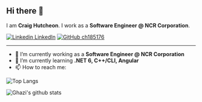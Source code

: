 ## Hi there 👋

I am **Craig Hutcheon**. I work as a **Software Engineer @ NCR Corporation**.

[![Linkedin](https://i.stack.imgur.com/gVE0j.png) LinkedIn](https://www.linkedin.com/in/craig-hutcheon-234420163/)
[![GitHub ch185176](https://img.shields.io/github/followers/ch185176?label=follow&style=social)](https://github.com/ch185176)

---

- 🔭 I’m currently working as a **Software Engineer @ NCR Corporation**
- 🌱 I’m currently learning **.NET 6, C++/CLI, Angular**
- 📫 How to reach me:

![Top Langs](https://github-readme-stats.vercel.app/api/top-langs/?username=ch185176&layout=compact&theme=dark&hide_border=true)

![Ghazi's github stats](https://github-readme-stats.vercel.app/api?username=ch185176&show_icons=true&hide_border=true&theme=dark)

